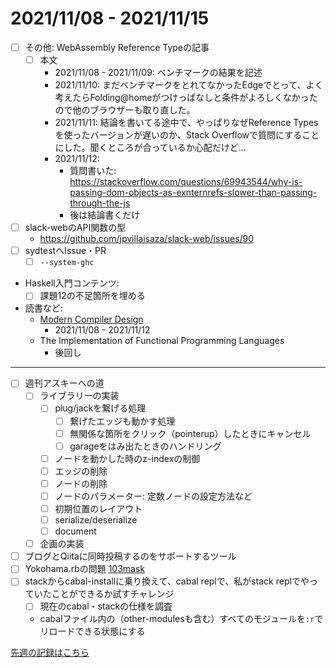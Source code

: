 # 2021/11/08 - 2021/11/15

- [ ] その他: WebAssembly Reference Typeの記事
    - [ ] 本文
        - 2021/11/08 - 2021/11/09: ベンチマークの結果を記述
        - 2021/11/10: まだベンチマークをとれてなかったEdgeでとって、よく考えたらFolding@homeがつけっぱなしと条件がよろしくなかったので他のブラウザーも取り直した。
        - 2021/11/11: 結論を書いてる途中で、やっぱりなぜReference Typesを使ったバージョンが遅いのか、Stack Overflowで質問にすることにした。聞くところが合っているか心配だけど...
        - 2021/11/12:
            - 質問書いた: <https://stackoverflow.com/questions/69943544/why-is-passing-dom-objects-as-exnternrefs-slower-than-passing-through-the-js>
            - 後は結論書くだけ
- [ ] slack-webのAPI関数の型
    - <https://github.com/jpvillaisaza/slack-web/issues/90>
- [ ] sydtestへIssue・PR
    - [ ] `--system-ghc`
- Haskell入門コンテンツ:
    - [ ] 課題12の不足箇所を埋める
- 読書など:
    - [Modern Compiler Design](https://www.springer.com/jp/book/9781461446989)
        - 2021/11/08 - 2021/11/12
    - The Implementation of Functional Programming Languages
        - 後回し

------

- [ ] 週刊アスキーへの道
    - [ ] ライブラリーの実装
        - [ ] plug/jackを繋げる処理
            - [ ] 繋げたエッジも動かす処理
            - [ ] 無関係な箇所をクリック（pointerup）したときにキャンセル
            - [ ] garageをはみ出たときのハンドリング
        - [ ] ノードを動かした時のz-indexの制御
        - [ ] エッジの削除
        - [ ] ノードの削除
        - [ ] ノードのパラメーター: 定数ノードの設定方法など
        - [ ] 初期位置のレイアウト
        - [ ] serialize/deserialize
        - [ ] document
    - [ ] 企画の実装
- [ ] ブログとQiitaに同時投稿するのをサポートするツール
- [ ] Yokohama.rbの問題 [103mask](http://nabetani.sakura.ne.jp/yokohamarb/103mask/)
- [ ] stackからcabal-installに乗り換えて、cabal replで、私がstack replでやっていたことができるか試すチャレンジ
    - [ ] 現在のcabal・stackの仕様を調査
    - cabalファイル内の（other-modulesも含む）すべてのモジュールを`:r`でリロードできる状態にする

[先週の記録はこちら](https://github.com/igrep/daily-commits/blob/f77951ed872179b31d7e9921029b0ff7fc6125b4/yesterday.md)
